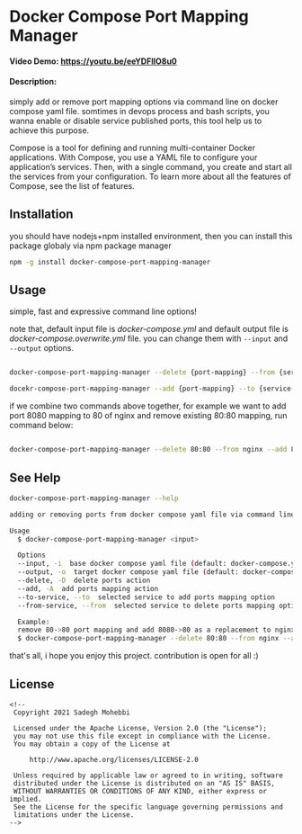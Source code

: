 # Docker Compose Port Mapping Manager
#### Video Demo: https://youtu.be/eeYDFllO8u0
#### Description:

simply add or remove port mapping options via command line on docker compose yaml file. somtimes in devops process and bash scripts, you wanna enable or disable service published ports, this tool help us to achieve this purpose.

Compose is a tool for defining and running multi-container Docker applications. With Compose, you use a YAML file to configure your application’s services. Then, with a single command, you create and start all the services from your configuration. To learn more about all the features of Compose, see the list of features.

## Installation

you should have nodejs+npm installed environment, then you can install this package globaly via npm package manager

```bash
npm -g install docker-compose-port-mapping-manager
```

## Usage
simple, fast and expressive command line options!

note that, default input file is *docker-compose.yml* and default output file is *docker-compose.overwrite.yml* file. you can change them with ``--input`` and ``--output`` options.

```bash

docker-compose-port-mapping-manager --delete {port-mapping} --from {service-name}

docekr-compose-port-mapping-manager --add {port-mapping} --to {service-name}
```

if we combine two commands above together, for example we want to add port 8080 mapping to 80 of nginx and remove existing 80:80 mapping, run command below:
```bash

docker-compose-port-mapping-manager --delete 80:80 --from nginx --add 8080:80 --to nginx
```

## See Help

```bash
docker-compose-port-mapping-manager --help

adding or removing ports from docker compose yaml file via command line

Usage 
  $ docker-compose-port-mapping-manager <input> 

  Options 
  --input, -i  base docker compose yaml file (default: docker-compose.yml) 
  --output, -o  target docker compose yaml file (default: docker-compose.override.yml) 
  --delete, -D  delete ports action 
  --add, -A  add ports mapping action 
  --to-service, --to  selected service to add ports mapping option 
  --from-service, --from  selected service to delete ports mapping option 

  Example: 
  remove 80->80 port mapping and add 8080->80 as a replacement to nginx service 
  $ docker-compose-port-mapping-manager --delete 80:80 --from nginx --add 8080:80 --to nginx
```

that's all, i hope you enjoy this project. contribution is open for all :)

## License
```
<!--
 Copyright 2021 Sadegh Mohebbi
 
 Licensed under the Apache License, Version 2.0 (the "License");
 you may not use this file except in compliance with the License.
 You may obtain a copy of the License at
 
     http://www.apache.org/licenses/LICENSE-2.0
 
 Unless required by applicable law or agreed to in writing, software
 distributed under the License is distributed on an "AS IS" BASIS,
 WITHOUT WARRANTIES OR CONDITIONS OF ANY KIND, either express or implied.
 See the License for the specific language governing permissions and
 limitations under the License.
-->
```

